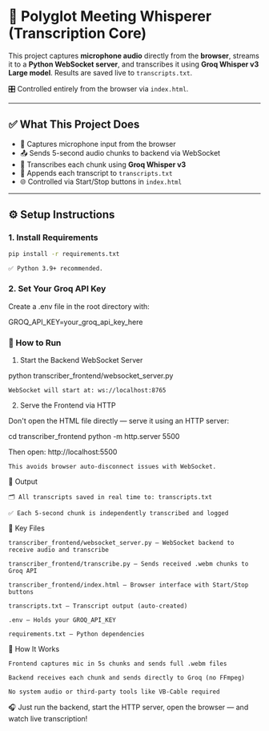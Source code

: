 # 🧠 Polyglot Meeting Whisperer (Transcription Core)

This project captures **microphone audio** directly from the **browser**, streams it to a **Python WebSocket server**, and transcribes it using **Groq Whisper v3 Large model**. Results are saved live to `transcripts.txt`.

🎛️ Controlled entirely from the browser via `index.html`.

---

## ✅ What This Project Does

- 🎤 Captures microphone input from the browser
- 📤 Sends 5-second audio chunks to backend via WebSocket
- 🧠 Transcribes each chunk using **Groq Whisper v3**
- 📝 Appends each transcript to `transcripts.txt`
- 🌐 Controlled via Start/Stop buttons in `index.html`

---

## ⚙️ Setup Instructions

### 1. Install Requirements

```bash
pip install -r requirements.txt
```
    ✅ Python 3.9+ recommended.

### 2. Set Your Groq API Key

Create a .env file in the root directory with:

GROQ_API_KEY=your_groq_api_key_here

### 🚀 How to Run
1. Start the Backend WebSocket Server

python transcriber_frontend/websocket_server.py

    WebSocket will start at: ws://localhost:8765

2. Serve the Frontend via HTTP

Don't open the HTML file directly — serve it using an HTTP server:

cd transcriber_frontend
python -m http.server 5500

Then open: http://localhost:5500

    This avoids browser auto-disconnect issues with WebSocket.

🧩 Output

    🗂️ All transcripts saved in real time to: transcripts.txt

    ✅ Each 5-second chunk is independently transcribed and logged

📎 Key Files

    transcriber_frontend/websocket_server.py – WebSocket backend to receive audio and transcribe

    transcriber_frontend/transcribe.py – Sends received .webm chunks to Groq API

    transcriber_frontend/index.html – Browser interface with Start/Stop buttons

    transcripts.txt – Transcript output (auto-created)

    .env – Holds your GROQ_API_KEY

    requirements.txt – Python dependencies

🧠 How It Works

    Frontend captures mic in 5s chunks and sends full .webm files

    Backend receives each chunk and sends directly to Groq (no FFmpeg)

    No system audio or third-party tools like VB-Cable required

🎧 Just run the backend, start the HTTP server, open the browser — and watch live transcription!
